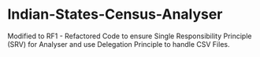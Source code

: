 # Indian-States-Census-Analyser

Modified to RF1 - Refactored Code to ensure Single Responsibility Principle (SRV) for Analyser and use Delegation Principle to handle CSV Files.